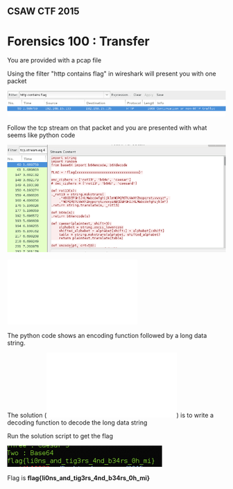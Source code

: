 ## CSAW CTF 2015
# Forensics 100 : Transfer

You are provided with a pcap file

Using the filter "http contains flag" in wireshark will present you with one packet

![01](img/01.png)

Follow the tcp stream on that packet and you are presented with what seems like python code

![02](img/02.png)

![extracted.py](extracted.py)

The python code shows an encoding function followed by a long data string.

The solution (![soln.py](soln.py)) is to write a decoding function to decode the long data string

Run the solution script to get the flag

![03](img/03.png)

Flag is **flag{li0ns_and_tig3rs_4nd_b34rs_0h_mi}**
